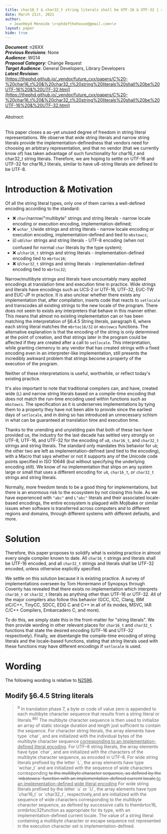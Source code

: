 ```yaml
---
title: char16_t & char32_t string literals shall be UTF-16 & UTF-32 | r0
date: March 21st, 2021
author:
  - JeanHeyd Meneide \<<phdofthehouse@gmail.com>\>
layout: paper
hide: true
---
```


_**Document**_: n26XX  
_**Previous Revisions**_: None  
_**Audience**_: WG14  
_**Proposal Category**_: Change Request  
_**Target Audience**_: General Developers, Library Developers  
_**Latest Revision**_: [https://thephd.github.io/_vendor/future_cxx/papers/C%20-%20char16_t%20&%20char32_t%20string%20literals%20shall%20be%20UTF-16%20&%20UTF-32.html](https://thephd.github.io/_vendor/future_cxx/papers/C%20-%20char16_t%20&%20char32_t%20string%20literals%20shall%20be%20UTF-16%20&%20UTF-32.html)

<div class="text-center">
<h6>Abstract:</h6>
<p>
This paper closes a as-yet unused degree of freedom in string literal representations. We observe that wide string literals and narrow string literals provide the implementation-definedness that vendors need for choosing an arbitrary representation, and that no vendor (that we currently know of) has taken advantage of such functionality for char16_t and char32_t string literals. Therefore, we are hoping to settle on UTF-16 and UTF-32 for char16_t literals, similar to have u8-string literals are defined to be UTF-8.
</p>
</div>

<div class="pagebreak"></div>




# Introduction & Motivation

Of all the string literal types, only one of them carries a well-defined encoding according to the standard:

- ❌ `char`/narrow/"multibyte" strings and string literals - narrow locale encoding or execution encoding, implementation-defined;
- ❌ `wchar_t`/wide strings and string literals - narrow locale encoding or execution encoding, implementation-defined and tied to `mbstowcs`;
- ☑️ `u8`/`char` strings and string literals - UTF-8 encoding (when not confused for normal `char` literals by the type system);
- ❌ `u`/`char16_t` strings and string literals - implementation-defined encoding tied to `mbrtoc16`;
- ❌ `U`/`char32_t` strings and string literals - implementation-defined encoding tied to `mbrtoc32`;

Narrow/multibyte strings and literals have uncountably many applied encodings at translation time and execution time in practice. Wide strings and literals have encodings such as UCS-2 or UTF-16, UTF-32, EUC-TW and EUC-JP in practice. It is also unclear whether there exists any implementation that, after compilation, inserts code that reacts to `setlocale` and transcodes all existing strings to the new locale of the program. There does not seem to exists any interpreters that behave in this manner either. This means that almost no existing implementation can or has been matching the interpretation of §6.4.5 String literals, paragraph 6, where each string literal matches the `mbrtoc16/32` or `mbstowcs` functions. The alternative explanation is that the encoding of the string is only determined at the point of creation, and that strings later in the program could be affected if they are created after a call to `setlocale`. This interpretation, while granting clemency to any vendor that has created strings with a fixed encoding even in an interpreter-like implementation, still presents the incredibly awkward problem that strings become a property of the execution of the program.

Neither of these interpretations is useful, worthwhile, or reflect today's existing practice.

It's also important to note that traditional compilers can, and have, created wide (`L`) and narrow string literals based on a compile-time encoding that does not match the run-time encoding used within functions such as `mbstowcs`. The specification as it is underserves implementations by tying them to a property they have not been able to provide since the earliest days of `setlocale`, and in doing so has introduced an unnecessary schism in what can be guaranteed at translation time and execution time.

Thanks to the unending and unyielding pain that both of these two have provided us, the industry for the last decade has settled very strongly on UTF-8, UTF-16, and UTF-32 for the encoding of `u8`, `char16_t`, and `char32_t` strings and string literals. The standard only mandates this behavior for `u8`; the other two are left as implementation-defined (and tied to the encoding), with a Macro that says whether or not it supports any of the Unicode code points specified in ISO 10646 (but without specifying the underlying encoding still). We know of no implementation that ships on any system large or small that uses a different encoding for `u8`, `char16_t`, or `char32_t` strings and string literals.

Normally, more freedom tends to be a good thing for implementations, but there is an enormous risk to the ecosystem by not closing this hole. As we have experienced with `"abc"` and `L"abc"` literals and their associated locale-based encodings, the entire ecosystem is plagued with Mojibake or similar issues when software is transferred across computers and to different regions and domains, through different systems with different defaults, and more.



# Solution

Therefore, this paper proposes to solidify what is existing practice in almost every single compiler known to date. All `char16_t` strings and literals shall be UTF-16 encoded, and all `char32_t` strings and literals shall be UTF-32 encoded, unless otherwise explicitly specified.

We settle on this solution because it is existing practice. A survey of implementations overseen by Tom Honermann of Synopsys through Coverity has revealed that there exists no implementation which interprets `char16_t` or `char32_t` literals as anything other than UTF-16 or UTF-32. All of the major compilers also follow this behavior (GCC, ICC, Clang, IBM xlC/C++, TinyCC, SDCC, EDG C and C++ in all of its modes, MSVC, IAR C/C++ Compilers, Embarcadero C, and more).

To do this, we simply state this in the front-matter for "string literals". We then provide wording in other relevant places for `char16_t` and `char32_t` functions that state the desired encoding (UTF-16 and UTF-32 respectively). Finally, we disentangle the compile-time encoding of string literals and the locale-based functions, stating that string literals used with these functions may have different encodings if `setlocale` is used.



# Wording

The following wording is relative to [N2596](http://www.open-std.org/jtc1/sc22/wg14/www/docs/n2596.pdf).

## Modify §6.4.5 String literals

<blockquote>
<p><sup>6</sup> In translation phase 7, a byte or code of value zero is appended to each multibyte character sequence that results from a string literal or literals.<sup>86)</sup> The multibyte character sequence is then used to initialize an array of static storage duration and length just sufficient to contain the sequence. For character string literals, the array elements have type `char`, and are initialized with the individual bytes of the multibyte character sequence <ins>corresponding to an implementation-defined literal encoding</ins>. For UTF–8 string literals, the array elements have type `char`, and are initialized with the characters of the multibyte character sequence, as encoded in UTF–8. For wide string literals prefixed by the letter `L`, the array elements have type `wchar_t` and are initialized with the sequence of wide characters corresponding <del>to the multibyte character sequence, as defined by the `mbstowcs` function with an implementation-defined current locale.</del><ins>to an implementation-defined wide literal encoding</ins> For wide string literals prefixed by the letter `u` or `U`, the array elements have type `char16_t` or `char32_t`, respectively,and are initialized with the sequence of wide characters corresponding to the multibyte character sequence, as defined by successive calls to thembrtoc16, ormbrtoc32function as appropriate for its type, with an implementation-defined current locale. The value of a string literal containing a multibyte character or escape sequence not represented in the execution character set is implementation-defined.
</blockquote>
